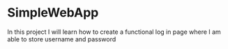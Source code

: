 # SimpleWebApp
In this project I will learn how to create a functional log in page where I am able to store username and password
